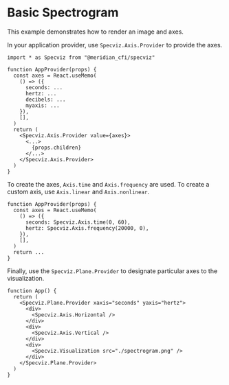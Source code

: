 # Basic Spectrogram

This example demonstrates how to render an image and axes.

In your application provider, use `Specviz.Axis.Provider` to provide the axes.

```tsx
import * as Specviz from "@meridian_cfi/specviz"

function AppProvider(props) {
  const axes = React.useMemo(
    () => ({
      seconds: ...
      hertz: ...
      decibels: ...
      myaxis: ...
    }),
    [],
  )
  return (
    <Specviz.Axis.Provider value={axes}>
      <...>
        {props.children}
      </...>
    </Specviz.Axis.Provider>
  )
}
```

To create the axes, `Axis.time` and `Axis.frequency` are
used. To create a custom axis, use `Axis.linear` and `Axis.nonlinear`.

```tsx
function AppProvider(props) {
  const axes = React.useMemo(
    () => ({
      seconds: Specviz.Axis.time(0, 60),
      hertz: Specviz.Axis.frequency(20000, 0),
    }),
    [],
  )
  return ...
}
```

Finally, use the `Specviz.Plane.Provider` to designate particular axes to the
visualization.

```tsx
function App() {
  return (
    <Specviz.Plane.Provider xaxis="seconds" yaxis="hertz">
      <div>
        <Specviz.Axis.Horizontal />
      </div>
      <div>
        <Specviz.Axis.Vertical />
      </div>
      <div>
        <Specviz.Visualization src="./spectrogram.png" />
      </div>
    </Specviz.Plane.Provider>
  )
}
```
